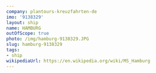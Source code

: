 ```yaml
---
company: plantours-kreuzfahrten-de
imo: '9138329'
layout: ship
name: HAMBURG
outOfScope: true
photo: /img/hamburg-9138329.JPG
slug: hamburg-9138329
tags:
- ship
wikipediaUrl: https://en.wikipedia.org/wiki/MS_Hamburg
---
```

